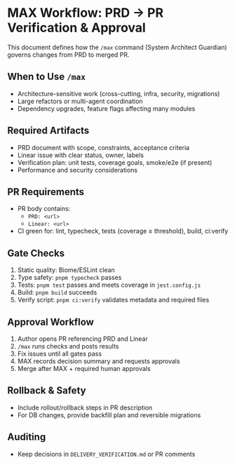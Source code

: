 # MAX Workflow: PRD → PR Verification & Approval

This document defines how the `/max` command (System Architect Guardian) governs changes from PRD to merged PR.

## When to Use `/max`
- Architecture-sensitive work (cross-cutting, infra, security, migrations)
- Large refactors or multi-agent coordination
- Dependency upgrades, feature flags affecting many modules

## Required Artifacts
- PRD document with scope, constraints, acceptance criteria
- Linear issue with clear status, owner, labels
- Verification plan: unit tests, coverage goals, smoke/e2e (if present)
- Performance and security considerations

## PR Requirements
- PR body contains:
  - `PRD: <url>`
  - `Linear: <url>`
- CI green for: lint, typecheck, tests (coverage ≥ threshold), build, ci:verify

## Gate Checks
1. Static quality: Biome/ESLint clean
2. Type safety: `pnpm typecheck` passes
3. Tests: `pnpm test` passes and meets coverage in `jest.config.js`
4. Build: `pnpm build` succeeds
5. Verify script: `pnpm ci:verify` validates metadata and required files

## Approval Workflow
1. Author opens PR referencing PRD and Linear
2. `/max` runs checks and posts results
3. Fix issues until all gates pass
4. MAX records decision summary and requests approvals
5. Merge after MAX + required human approvals

## Rollback & Safety
- Include rollout/rollback steps in PR description
- For DB changes, provide backfill plan and reversible migrations

## Auditing
- Keep decisions in `DELIVERY_VERIFICATION.md` or PR comments